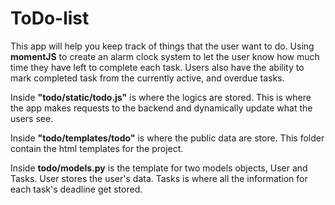 # ToDo-list

This app will help you keep track of things that the user want to do. Using **momentJS** to create an alarm clock system to let the user know how much time they have left to complete each task. Users also have the ability to mark completed task from the currently active, and overdue tasks.

Inside **"todo/static/todo.js"** is where the logics are stored. This is where the app makes requests to the backend and dynamically update what the users see. 

Inside **"todo/templates/todo"** is where the public data are store. This folder contain the html templates for the project. 

Inside **todo/models.py** is the template for two models objects, User and Tasks. User stores the user's data. Tasks is where all the information for each task's deadline get stored.